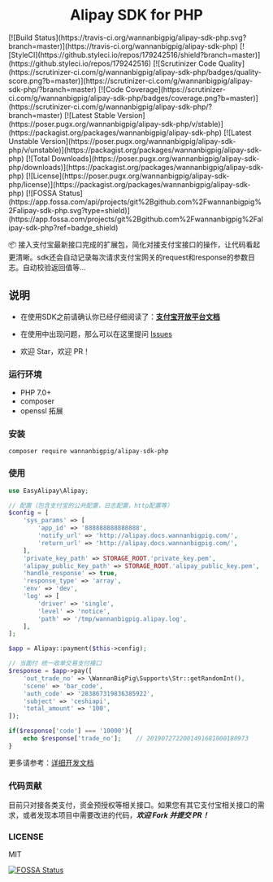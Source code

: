 <h1 align="center">Alipay SDK for PHP</h1>
[![Build Status](https://travis-ci.org/wannanbigpig/alipay-sdk-php.svg?branch=master)](https://travis-ci.org/wannanbigpig/alipay-sdk-php) [![StyleCI](https://github.styleci.io/repos/179242516/shield?branch=master)](https://github.styleci.io/repos/179242516) [![Scrutinizer Code Quality](https://scrutinizer-ci.com/g/wannanbigpig/alipay-sdk-php/badges/quality-score.png?b=master)](https://scrutinizer-ci.com/g/wannanbigpig/alipay-sdk-php/?branch=master) [![Code Coverage](https://scrutinizer-ci.com/g/wannanbigpig/alipay-sdk-php/badges/coverage.png?b=master)](https://scrutinizer-ci.com/g/wannanbigpig/alipay-sdk-php/?branch=master) [![Latest Stable Version](https://poser.pugx.org/wannanbigpig/alipay-sdk-php/v/stable)](https://packagist.org/packages/wannanbigpig/alipay-sdk-php) [![Latest Unstable Version](https://poser.pugx.org/wannanbigpig/alipay-sdk-php/v/unstable)](https://packagist.org/packages/wannanbigpig/alipay-sdk-php) [![Total Downloads](https://poser.pugx.org/wannanbigpig/alipay-sdk-php/downloads)](https://packagist.org/packages/wannanbigpig/alipay-sdk-php) [![License](https://poser.pugx.org/wannanbigpig/alipay-sdk-php/license)](https://packagist.org/packages/wannanbigpig/alipay-sdk-php) [![FOSSA Status](https://app.fossa.com/api/projects/git%2Bgithub.com%2Fwannanbigpig%2Falipay-sdk-php.svg?type=shield)](https://app.fossa.com/projects/git%2Bgithub.com%2Fwannanbigpig%2Falipay-sdk-php?ref=badge_shield)

📦 接入支付宝最新接口完成的扩展包，简化对接支付宝接口的操作，让代码看起更清晰。sdk还会自动记录每次请求支付宝网关的request和response的参数日志。自动校验返回值等...
## 说明

* 在使用SDK之前请确认你已经仔细阅读了：[**支付宝开放平台文档**](https://docs.open.alipay.com/)

* 在使用中出现问题，那么可以在这里提问 [Issues](https://github.com/wannanbigpig/alipay-sdk-php/issues)
* 欢迎 Star，欢迎 PR！

### 运行环境

* PHP 7.0+
* composer
* openssl 拓展

### 安装

```text
composer require wannanbigpig/alipay-sdk-php
```

### 使用

```php
use EasyAlipay\Alipay;

// 配置（包含支付宝的公共配置，日志配置，http配置等）
$config = [
    'sys_params' => [
        'app_id' => '888888888888888',
        'notify_url' => 'http://alipay.docs.wannanbigpig.com/',
        'return_url' => 'http://alipay.docs.wannanbigpig.com/',
    ],
    'private_key_path' => STORAGE_ROOT.'private_key.pem',
    'alipay_public_Key_path' => STORAGE_ROOT.'alipay_public_key.pem',
    'handle_response' => true,
    'response_type' => 'array',
    'env' => 'dev',
    'log' => [
        'driver' => 'single',
        'level' => 'notice',
        'path' => '/tmp/wannanbigpig.alipay.log',
    ],
];

$app = Alipay::payment($this->config);

// 当面付 统一收单交易支付接口
$response = $app->pay([
    'out_trade_no' => \WannanBigPig\Supports\Str::getRandomInt(),
    'scene' => 'bar_code',
    'auth_code' => '283867319836385922',
    'subject' => 'ceshiapi',
    'total_amount' => '100',
]);

if($response['code'] === '10000'){
    echo $response['trade_no'];    // 2019072722001491681000180973
}
```

更多请参考：[详细开发文档](https://alipay.docs.wannanbigpig.com/)

### 代码贡献

目前只对接各类支付，资金预授权等相关接口。如果您有其它支付宝相关接口的需求，或者发现本项目中需要改进的代码，_**欢迎 Fork 并提交 PR！**_

### LICENSE

MIT

[![FOSSA Status](https://app.fossa.com/api/projects/git%2Bgithub.com%2Fwannanbigpig%2Falipay-sdk-php.svg?type=large)](https://app.fossa.com/projects/git%2Bgithub.com%2Fwannanbigpig%2Falipay-sdk-php?ref=badge_large)